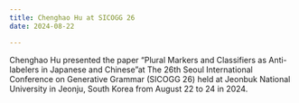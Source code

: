```yaml
---
title: Chenghao Hu at SICOGG 26
date: 2024-08-22

---
```

Chenghao Hu presented the paper “Plural Markers and Classifiers as Anti-labelers in Japanese and Chinese”at The 26th Seoul International Conference on Generative Grammar (SICOGG 26) held at Jeonbuk National University in Jeonju, South Korea from August 22 to 24 in 2024.

<!--more-->
